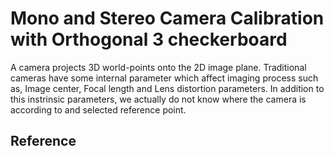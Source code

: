 # Mono and Stereo Camera Calibration with Orthogonal 3 checkerboard

A camera projects 3D world-points onto the 2D image plane. Traditional cameras have some internal parameter which affect imaging process such as, Image center, Focal length and Lens distortion parameters. In addition to this instrinsic parameters, we actually do not know where the camera is according to and selected reference point. 



 
## Reference

